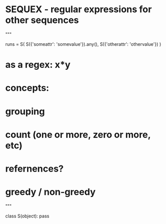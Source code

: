 # SEQUEX - regular expressions for other sequences



"""

runs = S(
    S({'someattr': 'somevalue'}).any(), S({'otherattr': 'othervalue'})
)


# as a regex:  x*y

# concepts:
#    grouping
#    count (one or more, zero or more, etc)
#    refernences?
#    greedy / non-greedy


"""


class S(object):
    pass


